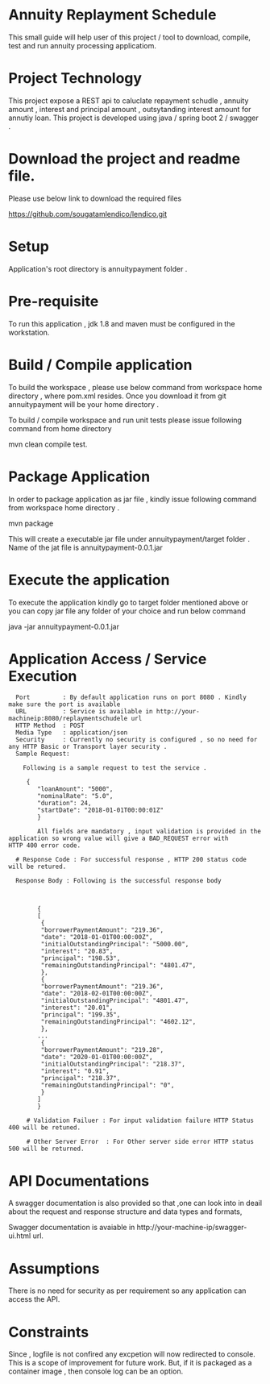  # Annuity Replayment Schedule

This small guide will help user of this project / tool to download, compile, test and run annuity processing applicatiom.

# Project Technology 
This project expose a REST api to caluclate repayment schudle , annuity amount , interest and principal amount , outsytanding interest amount for annutiy loan. This project is developed using java / spring boot 2 / swagger .

# Download the project and readme file.
Please use below link to download the required files 

https://github.com/sougatamlendico/lendico.git 

# Setup 

Application's root directory  is annuitypayment folder . 

# Pre-requisite 
To run this application , jdk 1.8 and maven must be configured in the workstation.

# Build / Compile application 

To build the workspace , please use below command from workspace home directory , where pom.xml resides.  Once you download it from git annuitypayment will be your home directory . 

To build / compile workspace and run unit tests please issue following command from home directory 

mvn clean compile test.

# Package Application 
In order to package application as jar file , kindly issue following command from workspace home directory .

mvn package 

This will create a executable jar file under annuitypayment/target folder . Name of the jat file is annuitypayment-0.0.1.jar

# Execute the application 

To execute the application kindly go to target folder mentioned above or you can copy jar file any folder of your choice and run below command

java -jar annuitypayment-0.0.1.jar

# Application Access / Service Execution

      Port         : By default application runs on port 8080 . Kindly make sure the port is available
      URL          : Service is available in http://your-machineip:8080/replaymentschudele url 
      HTTP Method  : POST
      Media Type   : application/json
      Security     : Currently no security is configured , so no need for any HTTP Basic or Transport layer security .  
      Sample Request: 

        Following is a sample request to test the service . 

         {
            "loanAmount": "5000",
            "nominalRate": "5.0",
            "duration": 24,
            "startDate": "2018-01-01T00:00:01Z"
            }

            All fields are mandatory , input validation is provided in the application so wrong value will give a BAD_REQUEST error with             HTTP 400 error code.
   
      # Response Code : For successful response , HTTP 200 status code will be retured.
      
      Response Body : Following is the successful response body 
     
     
     
            {
            [
             {
             "borrowerPaymentAmount": "219.36",
             "date": "2018-01-01T00:00:00Z",
             "initialOutstandingPrincipal": "5000.00",
             "interest": "20.83",
             "principal": "198.53",
             "remainingOutstandingPrincipal": "4801.47",
             },
             {
             "borrowerPaymentAmount": "219.36",
             "date": "2018-02-01T00:00:00Z",
             "initialOutstandingPrincipal": "4801.47",
             "interest": "20.01",
             "principal": "199.35",
             "remainingOutstandingPrincipal": "4602.12",
             },
            ...
             {
             "borrowerPaymentAmount": "219.28",
             "date": "2020-01-01T00:00:00Z",
             "initialOutstandingPrincipal": "218.37",
             "interest": "0.91",
             "principal": "218.37",
             "remainingOutstandingPrincipal": "0",
             }
            ]
            }
         
         # Validation Failuer : For input validation failure HTTP Status 400 will be retuned. 
            
         # Other Server Error  : For Other server side error HTTP status 500 will be returned.
 
 
  # API Documentations
  A swagger documentation is also provided so that ,one can look into in deail about the request and response structure and data types  and formats,

Swagger documentation is avaiable in http://your-machine-ip/swagger-ui.html url.
  

# Assumptions 
There is no need for security as per requirement so any application can access the API.

# Constraints 
Since , logfile is not confired any excpetion will now redirected to console. This is a scope of improvement for future work. But, if it is packaged as a container image , then console log can be an option.
